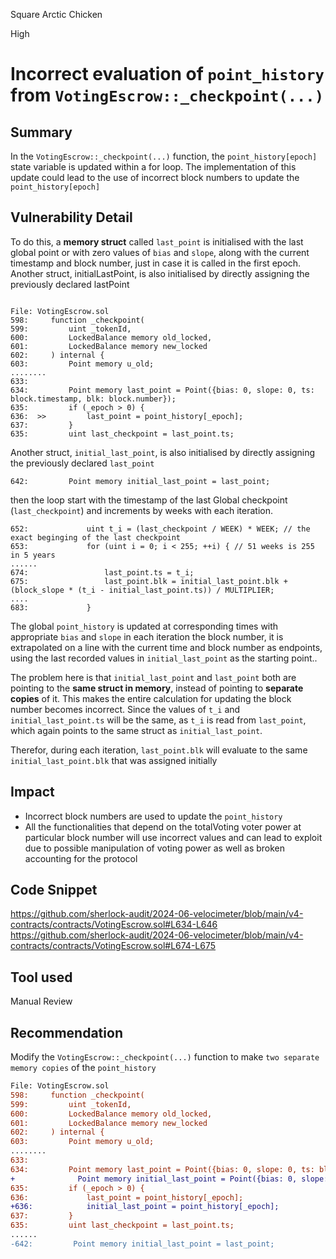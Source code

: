 Square Arctic Chicken

High

# Incorrect evaluation of `point_history` from `VotingEscrow::_checkpoint(...)`

## Summary
In the `VotingEscrow::_checkpoint(...)` function, the `point_history[epoch]` state variable is updated within a for loop. The implementation of this update could lead to the use of incorrect block numbers to update the `point_history[epoch]`

## Vulnerability Detail
To do this, a **memory struct** called `last_point` is initialised with the last global point or with zero values of `bias` and `slope`, along with the current timestamp and block number, just in case it is called in the first epoch.
Another struct, initialLastPoint, is also initialised by directly assigning the previously declared lastPoint

```solidity

File: VotingEscrow.sol
598:     function _checkpoint( 
599:         uint _tokenId,
600:         LockedBalance memory old_locked,
601:         LockedBalance memory new_locked
602:     ) internal {
603:         Point memory u_old;
........
633: 
634:         Point memory last_point = Point({bias: 0, slope: 0, ts: block.timestamp, blk: block.number});
635:         if (_epoch > 0) {
636:  >>         last_point = point_history[_epoch];
637:         }
635:         uint last_checkpoint = last_point.ts;
```
Another struct, `initial_last_point`, is also initialised by directly assigning the previously declared `last_point`

```solidity
642:         Point memory initial_last_point = last_point;
```
then the loop start with the timestamp of the last Global checkpoint (`last_checkpoint`) and increments by weeks with each iteration.

```solidity
652:             uint t_i = (last_checkpoint / WEEK) * WEEK; // the exact beginging of the last checkpoint
653:             for (uint i = 0; i < 255; ++i) { // 51 weeks is 255 in 5 years
......
674:                 last_point.ts = t_i;
675:                 last_point.blk = initial_last_point.blk + (block_slope * (t_i - initial_last_point.ts)) / MULTIPLIER;
....
683:             }

```

The global `point_history` is updated at corresponding times with appropriate `bias` and `slope` in each iteration
the block number, it is extrapolated on a line with the current time and block number as endpoints, using the last recorded values in `initial_last_point` as the starting point..

The problem here is that `initial_last_point` and `last_point` both are pointing to the **same struct in memory**, instead of pointing to **separate copies** of it. This makes the entire calculation for updating the block number becomes incorrect.
Since the values of `t_i` and `initial_last_point.ts` will be the same, as `t_i` is read from `last_point`, which again points to the same struct as `initial_last_point`.

Therefor, during each iteration, `last_point.blk` will evaluate to the same `initial_last_point.blk` that was assigned initially

## Impact
- Incorrect block numbers are used to update the `point_history`
- All the functionalities that depend on the totalVoting voter power at particular block number will use incorrect values and can lead to exploit due to possible manipulation of voting power as well as broken accounting for the protocol

## Code Snippet
https://github.com/sherlock-audit/2024-06-velocimeter/blob/main/v4-contracts/contracts/VotingEscrow.sol#L634-L646
https://github.com/sherlock-audit/2024-06-velocimeter/blob/main/v4-contracts/contracts/VotingEscrow.sol#L674-L675

## Tool used

Manual Review

## Recommendation
Modify the `VotingEscrow::_checkpoint(...)` function to make `two separate memory copies` of the `point_history`

```diff
File: VotingEscrow.sol
598:     function _checkpoint( 
599:         uint _tokenId,
600:         LockedBalance memory old_locked,
601:         LockedBalance memory new_locked
602:     ) internal {
603:         Point memory u_old;
........
633: 
634:         Point memory last_point = Point({bias: 0, slope: 0, ts: block.timestamp, blk: block.number});
+              Point memory initial_last_point = Point({bias: 0, slope: 0, ts: block.timestamp, blk: block.number});
635:         if (_epoch > 0) {
636:             last_point = point_history[_epoch];
+636:            initial_last_point = point_history[_epoch];
637:         }
635:         uint last_checkpoint = last_point.ts;
......
-642:         Point memory initial_last_point = last_point;
```
